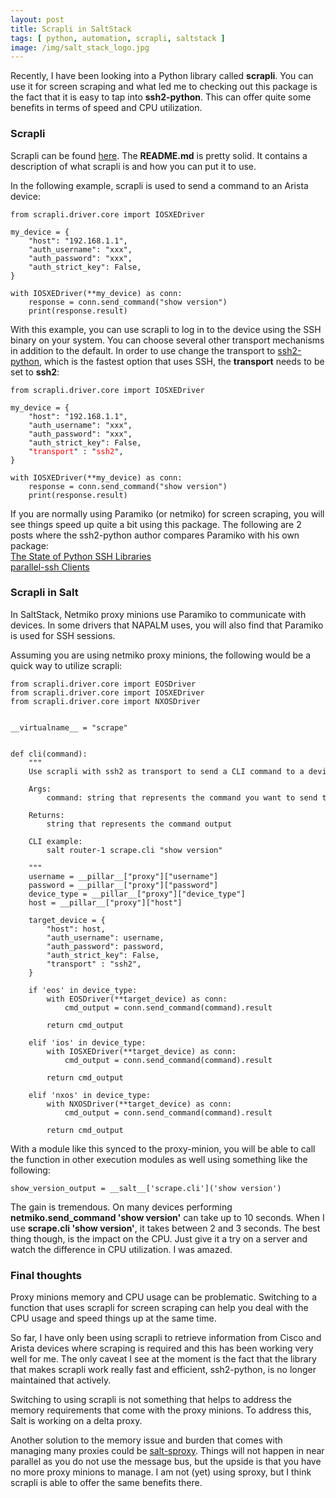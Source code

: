 ```yaml
---
layout: post
title: Scrapli in SaltStack
tags: [ python, automation, scrapli, saltstack ]
image: /img/salt_stack_logo.jpg
---
```


Recently, I have been looking into a Python library called <b>scrapli</b>. You can use it for screen scraping and what led me to checking out this package is the fact that it is easy to tap into <b>ssh2-python</b>. This can offer quite some benefits in terms of speed and CPU utilization.


### Scrapli

Scrapli can be found <a href="https://github.com/carlmontanari/scrapli" target="_blank">here</a>. The <b>README.md</b> is pretty solid. It contains a description of what scrapli is and how you can put it to use.

In the following example, scrapli is used to send a command to an Arista device:

<pre style="font-size:12px">
from scrapli.driver.core import IOSXEDriver

my_device = {
    "host": "192.168.1.1",
    "auth_username": "xxx",
    "auth_password": "xxx",
    "auth_strict_key": False,
}

with IOSXEDriver(**my_device) as conn:
    response = conn.send_command("show version")
    print(response.result)
</pre>

With this example, you can use scrapli to log in to the device using the SSH binary on your system. You can choose several other transport mechanisms in addition to the default. In order to use change the transport to <a href="https://github.com/ParallelSSH/ssh2-python" target="_blank">ssh2-python</a>, which is the fastest option that uses SSH, the <b>transport</b> needs to be set to <b>ssh2</b>:


<pre style="font-size:12px">
from scrapli.driver.core import IOSXEDriver

my_device = {
    "host": "192.168.1.1",
    "auth_username": "xxx",
    "auth_password": "xxx",
    "auth_strict_key": False,
    "<font color='red'>transport</font>" : "<font color='red'>ssh2</font>",      
}

with IOSXEDriver(**my_device) as conn:
    response = conn.send_command("show version")
    print(response.result)
</pre>

If you are normally using Paramiko (or netmiko) for screen scraping, you will see things speed up quite a bit using this package. The following are 2 posts where the ssh2-python author compares Paramiko with his own package:<br>
<a href="https://parallel-ssh.org/post/ssh2-python/" target="_blank">The State of Python SSH Libraries</a><br>
<a href="https://parallel-ssh.org/post/parallel-ssh-libssh2/" target="_blank">parallel-ssh Clients</a><br>


### Scrapli in Salt

In SaltStack, Netmiko proxy minions use Paramiko to communicate with devices. In some drivers that NAPALM uses, you will also find that Paramiko is used for SSH sessions. 

Assuming you are using netmiko proxy minions, the following would be a quick way to utilize scrapli:

<pre style="font-size:12px">
from scrapli.driver.core import EOSDriver
from scrapli.driver.core import IOSXEDriver
from scrapli.driver.core import NXOSDriver


__virtualname__ = "scrape"


def cli(command):
    """
    Use scrapli with ssh2 as transport to send a CLI command to a device.

    Args:
        command: string that represents the command you want to send to the device

    Returns:
        string that represents the command output

    CLI example:
        salt router-1 scrape.cli "show version"    

    """
    username = __pillar__["proxy"]["username"]
    password = __pillar__["proxy"]["password"]
    device_type = __pillar__["proxy"]["device_type"]
    host = __pillar__["proxy"]["host"]

    target_device = {
        "host": host,
        "auth_username": username,
        "auth_password": password,
        "auth_strict_key": False,
        "transport" : "ssh2",        
    }

    if 'eos' in device_type:
        with EOSDriver(**target_device) as conn:
            cmd_output = conn.send_command(command).result
        
        return cmd_output
    
    elif 'ios' in device_type:     
        with IOSXEDriver(**target_device) as conn:
            cmd_output = conn.send_command(command).result
        
        return cmd_output

    elif 'nxos' in device_type:
        with NXOSDriver(**target_device) as conn:
            cmd_output = conn.send_command(command).result
        
        return cmd_output
</pre>

With a module like this synced to the proxy-minion, you will be able to call the function in other execution modules as well using something like the following:

<pre style="font-size:12px">
show_version_output = __salt__['scrape.cli']('show version')
</pre>

The gain is tremendous. On many devices performing <b>netmiko.send_command 'show version'</b> can take up to 10 seconds. When I use <b>scrape.cli 'show version'</b>, it takes between 2 and 3 seconds. The best thing though, is the impact on the CPU. Just give it a try on a server and watch the difference in CPU utilization. I was amazed.


### Final thoughts

Proxy minions memory and CPU usage can be problematic. Switching to a function that uses scrapli for screen scraping can help you deal with the CPU usage and speed things up at the same time. 

So far, I have only been using scrapli to retrieve information from Cisco and Arista devices where scraping is required and this has been working very well for me. The only caveat I see at the moment is the fact that the library that makes scrapli work really fast and efficient, ssh2-python, is no longer maintained that actively.  

Switching to using scrapli is not something that helps to address the memory requirements that come with the proxy minions. To address this, Salt is working on a delta proxy. 

Another solution to the memory issue and burden that comes with managing many proxies could be <a href="https://github.com/mirceaulinic/salt-sproxy" target="_blank">salt-sproxy</a>. Things will not happen in near parallel as you do not use the message bus, but the upside is that you have no more proxy minions to manage. I am not (yet) using sproxy, but I think scrapli is able to offer the same benefits there.